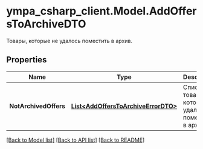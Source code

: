# ympa_csharp_client.Model.AddOffersToArchiveDTO
Товары, которые не удалось поместить в архив.

## Properties

Name | Type | Description | Notes
------------ | ------------- | ------------- | -------------
**NotArchivedOffers** | [**List&lt;AddOffersToArchiveErrorDTO&gt;**](AddOffersToArchiveErrorDTO.md) | Список товаров, которые не удалось поместить в архив. | [optional] 

[[Back to Model list]](../README.md#documentation-for-models) [[Back to API list]](../README.md#documentation-for-api-endpoints) [[Back to README]](../README.md)

